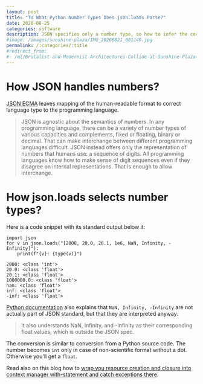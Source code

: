 ```yaml
---
layout: post
title: "To What Python Number Types Does json.loads Parse?"
date: 2020-08-25
categories: software
description: JSON specifies only a number type, so how to infer the correct between int and float?
#image: /images/sunshine-plaza/IMG_20200821_081140.jpg 
permalink: /:categories/:title
#redirect_from:
#- /ml/Brutalist-and-Modernist-Architectures-Collide-at-Sunshine-Plaza-in-Prague 
---
```


# How JSON handles numbers?
[JSON ECMA](https://www.ecma-international.org/publications/files/ECMA-ST/ECMA-404.pdf) leaves mapping of the human-readable format to correct language type to the programming language.
> JSON is agnostic about the semantics of numbers. In any programming language, there can be a variety of number types of various capacities and complements, fixed or floating, binary or decimal. That can make interchange between different programming languages difficult. JSON instead offers only the representation of numbers that humans use: a sequence of digits. All programming languages know how to make sense of digit sequences even if they disagree on internal representations. That is enough to allow interchange.


# How json.loads selects number types?

Here is a code snippet with its standard output below it:
```
import json
for v in json.loads("[2000, 20.0, 20.1, 1e6, NaN, Infinity, -Infinity]"):
    print(f"{v}: {type(v)}")
 
2000: <class 'int'>
20.0: <class 'float'>
20.1: <class 'float'>
1000000.0: <class 'float'>
nan: <class 'float'>
inf: <class 'float'>
-inf: <class 'float'>
```

[Python documentation](https://docs.python.org/3.4/library/json.html#encoders-and-decoders) also explains that `NaN, Infinity, -Infinity` are not actually part of JSON standard, but that they are interpreted anyway.
> It also understands NaN, Infinity, and -Infinity as their corresponding float values, which is outside the JSON spec.

The conversion is similar to conversion from a Python source code. The number becomes `int` only in case of non-scientific format without a dot. Otherwise you'll get a `float`.

Read also on this blog how to [wrap you resource creation and closure into context manager with-statement and catch exceptions there](https://vaclavkosar.com/software/Python-Context-Manager-With-Statement-Exception-Handling).